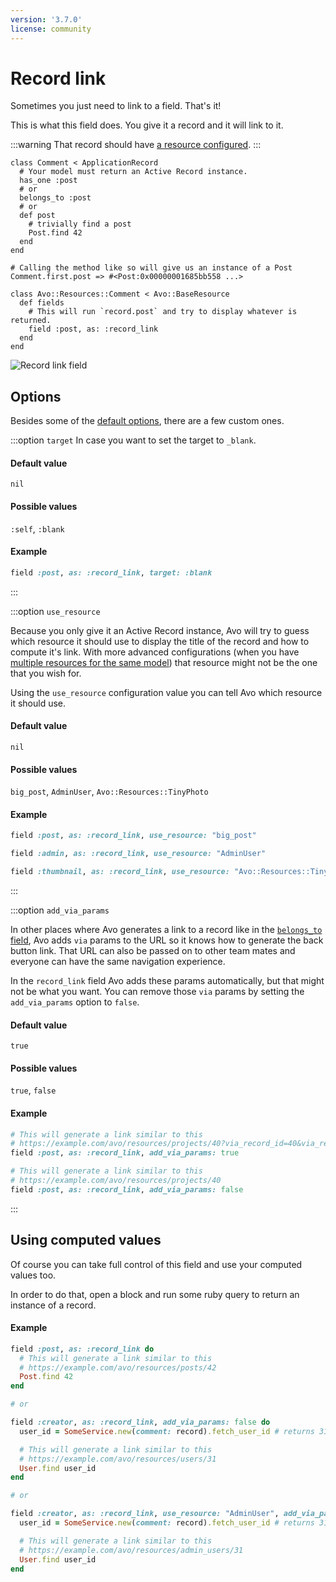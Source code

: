 ```yaml
---
version: '3.7.0'
license: community
---
```


# Record link

Sometimes you just need to link to a field. That's it!

This is what this field does. You give it a record and it will link to it.

:::warning
That record should have [a resource configured](./../resources.html#overview).
:::

```ruby{14,19}
class Comment < ApplicationRecord
  # Your model must return an Active Record instance.
  has_one :post
  # or
  belongs_to :post
  # or
  def post
    # trivially find a post
    Post.find 42
  end
end

# Calling the method like so will give us an instance of a Post
Comment.first.post => #<Post:0x00000001685bb558 ...>

class Avo::Resources::Comment < Avo::BaseResource
  def fields
    # This will run `record.post` and try to display whatever is returned.
    field :post, as: :record_link
  end
end
```

<img :src="('/assets/img/fields/record_link/record-link.png')" alt="Record link field" title="Record link field on the Show view" class="border mb-4" />

## Options

Besides some of the [default options](./../field-options.html), there are a few custom ones.

:::option `target`
In case you want to set the target to `_blank`.

#### Default value

`nil`

#### Possible values

`:self`, `:blank`

#### Example

```ruby
field :post, as: :record_link, target: :blank
```
:::

:::option `use_resource`

Because you only give it an Active Record instance, Avo will try to guess which resource it should use to display the title of the record and how to compute it's link.
With more advanced configurations (when you have [multiple resources for the same model](./../resources.html#use-multiple-resources-for-the-same-model)) that resource might not be the one that you wish for.

Using the `use_resource` configuration value you can tell Avo which resource it should use.

#### Default value

`nil`

#### Possible values

`big_post`, `AdminUser`, `Avo::Resources::TinyPhoto`

#### Example

```ruby
field :post, as: :record_link, use_resource: "big_post"

field :admin, as: :record_link, use_resource: "AdminUser"

field :thumbnail, as: :record_link, use_resource: "Avo::Resources::TinyPhoto"
```
:::

:::option `add_via_params`

In other places where Avo generates a link to a record like in the [`belongs_to` field](./../associations/belongs_to.html), Avo adds `via` params to the URL so it knows how to generate the back button link.
That URL can also be passed on to other team mates and everyone can have the same navigation experience.

In the `record_link` field Avo adds these params automatically, but that might not be what you want. You can remove those `via` params by setting the `add_via_params` option to `false`.

#### Default value

`true`

#### Possible values

`true`, `false`

#### Example

```ruby
# This will generate a link similar to this
# https://example.com/avo/resources/projects/40?via_record_id=40&via_resource_class=Avo%3A%3AResources%3A%3AProject
field :post, as: :record_link, add_via_params: true

# This will generate a link similar to this
# https://example.com/avo/resources/projects/40
field :post, as: :record_link, add_via_params: false
```
:::

## Using computed values

Of course you can take full control of this field and use your computed values too.

In order to do that, open a block and run some ruby query to return an instance of a record.

#### Example

```ruby
field :post, as: :record_link do
  # This will generate a link similar to this
  # https://example.com/avo/resources/posts/42
  Post.find 42
end

# or

field :creator, as: :record_link, add_via_params: false do
  user_id = SomeService.new(comment: record).fetch_user_id # returns 31

  # This will generate a link similar to this
  # https://example.com/avo/resources/users/31
  User.find user_id
end

# or

field :creator, as: :record_link, use_resource: "AdminUser", add_via_params: false do
  user_id = SomeService.new(comment: record).fetch_user_id # returns 31

  # This will generate a link similar to this
  # https://example.com/avo/resources/admin_users/31
  User.find user_id
end
```

